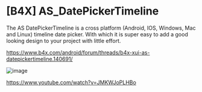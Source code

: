 # [B4X] AS_DatePickerTimeline
The AS DatePickerTimeline is a cross platform (Android, IOS, Windows, Mac and Linux) timeline date picker. With which it is super easy to add a good looking design to your project with little effort.

https://www.b4x.com/android/forum/threads/b4x-xui-as-datepickertimeline.140691/

![image](https://github.com/StolteX/AS_DatePickerTimeline/assets/79589469/d617dfed-5a6e-435d-aa69-eb5137d53e46)

https://www.youtube.com/watch?v=JMKWJoPLHBo

